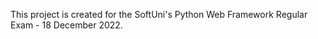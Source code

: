 This project is created for the SoftUni's Python Web Framework Regular Exam - 18 December 2022.    

